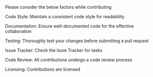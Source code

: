 Please consider the below factors while contributing

Code Style: 
Maintain a consistent code style for readability

Documentation:
Ensure well-documented code for the effective collaboration

Testing:
Thoroughly test your changes before submitting a pull request

Issue Tracker:
Check the Isure Tracker for tasks

Code Review:
All contributions undergo a code review process

Licensing:
Contributions are licensed
